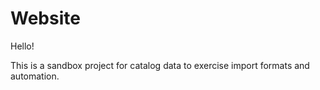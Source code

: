 # Website
Hello!

This is a sandbox project for catalog data to exercise import formats and automation.
